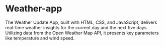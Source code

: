 # Weather-app
The Weather Update App, built with HTML, CSS, and JavaScript, delivers real-time weather insights for the current day and the next five days. 
Utilizing data from the Open Weather Map API, it presents key parameters like temperature and wind speed.
